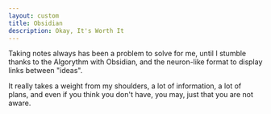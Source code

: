 ```yaml
---
layout: custom
title: Obsidian
description: Okay, It's Worth It
---
```


Taking notes always has been a problem to solve for me, until I stumble thanks to the Algorythm with Obsidian, and the neuron-like format to display links between "ideas".

It really takes a weight from my shoulders, a lot of information, a lot of plans, and even if you think you don't have, you may, just that you are not aware.
